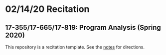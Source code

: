 02/14/20 Recitation
==================

17-355/17-665/17-819: Program Analysis (Spring 2020)
----------------------------------------------------

This repository is a recitation template. See the [notes](notes.pdf) for
directions.
